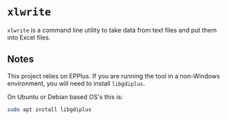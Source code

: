 # `xlwrite`

`xlwrite` is a command line utility to take data from text files and put
them into Excel files.


## Notes

This project relies on EPPlus. If you are running the tool in a
non-Windows environment, you will need to install `libgdiplus`.

On Ubuntu or Debian based OS's this is:

```sh
sudo apt install libgdiplus
```

